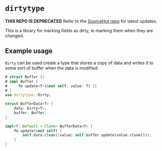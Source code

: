# `dirtytype`

**THIS REPO IS DEPRECATED** Refer to the [SourceHut repo](https://git.sr.ht/~salsagal/dirtytype) for latest updates.

This is a library for marking fields as dirty, ie marking them when they are changed.

## Example usage

`Dirty` can be used create a type that stores a copy of data and writes it to some sort of buffer when the data is modified:

```rust
# struct Buffer {}
# impl Buffer {
#     fn update<T>(&mut self, value: T) {}
# }
use dirtytype::Dirty;

struct BufferData<T> {
    data: Dirty<T>,
    buffer: Buffer,
}

impl<T: Default + Clone> BufferData<T> {
    fn update(&mut self) {
        self.data.clean(|value| self.buffer.update(value.clone()));
    }
}
```

